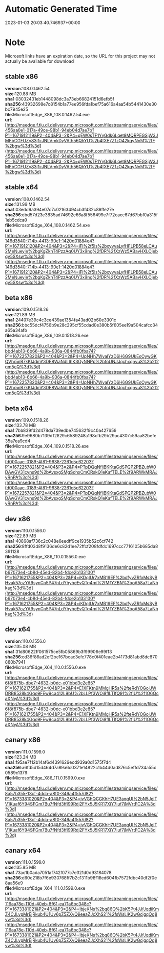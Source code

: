 # Automatic Generated Time
2023-01-03 20:03:40.746937+00:00

# Note
Microsoft links have an expiration date, so the URL for this project may not actually be available for download

## stable x86
**version**:108.0.1462.54  
**size**:120.88 MB  
**sha1**:08032431eb1448098dc3a73eb66824151d6efb5f  
**sha256**:43932698e7c8154b1a77ee956fda1bef75a616a4aa54b5441430e30bc7945e25  
**file**:MicrosoftEdge_X86_108.0.1462.54.exe  
**url**:[http://msedge.f.tlu.dl.delivery.mp.microsoft.com/filestreamingservice/files/456aa0e1-017a-49ce-98b1-94eb04d7ae7b?P1=1671912119&P2=404&P3=2&P4=gEW0sTF1YyGdk6Lqet8MQRPEGSjW3JMFbCGFUZy83j1irJNLVmkDyVAth56QhYU%2b4fXE7Z1zO42kqyNnM%2fF%2bgw%3d%3d](http://msedge.f.tlu.dl.delivery.mp.microsoft.com/filestreamingservice/files/456aa0e1-017a-49ce-98b1-94eb04d7ae7b?P1=1671912119&P2=404&P3=2&P4=gEW0sTF1YyGdk6Lqet8MQRPEGSjW3JMFbCGFUZy83j1irJNLVmkDyVAth56QhYU%2b4fXE7Z1zO42kqyNnM%2fF%2bgw%3d%3d)  

## stable x64
**version**:108.0.1462.54  
**size**:131.99 MB  
**sha1**:03edd9a394e07c7c02163494cb3f432c89ffe27e  
**sha256**:dbd57d23e3835ad74692e66a8f556499e7f72caee67d67bbf0a315f1eb5cdca0  
**file**:MicrosoftEdge_X64_108.0.1462.54.exe  
**url**:[http://msedge.f.tlu.dl.delivery.mp.microsoft.com/filestreamingservice/files/146d3540-714b-4413-90e1-1420d01884e4?P1=1671912120&P2=404&P3=2&P4=iFl%2f5ls%2bxyvvaLyfHFLPB58eLCAu2MeNueyie%2bgKgZkhT4PzzAq0UY3x9ng%2fDR%2fXzWz5ABavHXLOjebgv5SXsw%3d%3d](http://msedge.f.tlu.dl.delivery.mp.microsoft.com/filestreamingservice/files/146d3540-714b-4413-90e1-1420d01884e4?P1=1671912120&P2=404&P3=2&P4=iFl%2f5ls%2bxyvvaLyfHFLPB58eLCAu2MeNueyie%2bgKgZkhT4PzzAq0UY3x9ng%2fDR%2fXzWz5ABavHXLOjebgv5SXsw%3d%3d)  

## beta x86
**version**:109.0.1518.26  
**size**:121.89 MB  
**sha1**:24407e39c4c3ce439ae1354fa43ad02b60e3301c  
**sha256**:bbc55dcf4756b9e28c295cf55cdad0e380b5f605ee19a504cafcc34a65a34afb  
**file**:MicrosoftEdge_X86_109.0.1518.26.exe  
**url**:[http://msedge.f.tlu.dl.delivery.mp.microsoft.com/filestreamingservice/files/bbd4ab13-6b66-4a9b-936a-0844fb0fba74?P1=1672257820&P2=404&P3=2&P4=UpNHh7WvalYzD6H6G9UkEoOywGKQVhr5nB7kKlJdmY3DE8WaNdLIhK3OyNNPp%2bfoUNJJqchxgnvuS%2b2t2qm5cQ%3d%3d](http://msedge.f.tlu.dl.delivery.mp.microsoft.com/filestreamingservice/files/bbd4ab13-6b66-4a9b-936a-0844fb0fba74?P1=1672257820&P2=404&P3=2&P4=UpNHh7WvalYzD6H6G9UkEoOywGKQVhr5nB7kKlJdmY3DE8WaNdLIhK3OyNNPp%2bfoUNJJqchxgnvuS%2b2t2qm5cQ%3d%3d)  

## beta x64
**version**:109.0.1518.26  
**size**:133.78 MB  
**sha1**:7bb839fd2d478da739edbe745632f9c40a427659  
**sha256**:9e9680b7139d12829c6589248a198cfb29b29ac4307c59aa82befe35a7ea9cd4  
**file**:MicrosoftEdge_X64_109.0.1518.26.exe  
**url**:[http://msedge.f.tlu.dl.delivery.mp.microsoft.com/filestreamingservice/files/fd000aae-0189-4f81-9638-2261c5c62203?P1=1672257821&P2=404&P3=2&P4=PTpDQqNfljBKKtaGdSPQP2PBZubW0DAwGV31cyns9d%2bAvsxgSMgSohxCmCRskQ1eKafTELE%2f9ARWkMRAJyRnPA%3d%3d](http://msedge.f.tlu.dl.delivery.mp.microsoft.com/filestreamingservice/files/fd000aae-0189-4f81-9638-2261c5c62203?P1=1672257821&P2=404&P3=2&P4=PTpDQqNfljBKKtaGdSPQP2PBZubW0DAwGV31cyns9d%2bAvsxgSMgSohxCmCRskQ1eKafTELE%2f9ARWkMRAJyRnPA%3d%3d)  

## dev x86
**version**:110.0.1556.0  
**size**:122.89 MB  
**sha1**:40868af736c2c048e6eedff9ce1935b52c6cf742  
**sha256**:8ffd03d8f9136de6c82d1ee72ffcf208fdfdc1697ccc7716105b685da8391128  
**file**:MicrosoftEdge_X86_110.0.1556.0.exe  
**url**:[http://msedge.f.tlu.dl.delivery.mp.microsoft.com/filestreamingservice/files/b67073e4-cb8d-45ed-82b4-fdce2b133100?P1=1671621755&P2=404&P3=2&P4=iKDqIUr7xMB19EF%2bdfyvZRfxMsSyBHvak57ozYA9synCn5P47nLdYhyheEvQTq4mi%2fMfYZBN%2boA58a7LaNhkag%3d%3d](http://msedge.f.tlu.dl.delivery.mp.microsoft.com/filestreamingservice/files/b67073e4-cb8d-45ed-82b4-fdce2b133100?P1=1671621755&P2=404&P3=2&P4=iKDqIUr7xMB19EF%2bdfyvZRfxMsSyBHvak57ozYA9synCn5P47nLdYhyheEvQTq4mi%2fMfYZBN%2boA58a7LaNhkag%3d%3d)  

## dev x64
**version**:110.0.1556.0  
**size**:135.08 MB  
**sha1**:31d80622ff061575ce5fb05869b3f99906e99f13  
**sha256**:cd36f86ad2ef2be167bcac3efc778c0f401eae2b4173d81abd8dc870880b7941  
**file**:MicrosoftEdge_X64_110.0.1556.0.exe  
**url**:[http://msedge.f.tlu.dl.delivery.mp.microsoft.com/filestreamingservice/files/6f8f875b-dbe7-4632-b0dc-e01bbd3e2e85?P1=1671621755&P2=404&P3=2&P4=E1XFKtn9MMgHR5a%2fteRdYOGoiJWDRB8538k4Gqo9FEw9ca412L9bU%2bLLPf3WOi8flLTIfQ91%2flU%2f1O6QcaXNyA%3d%3d](http://msedge.f.tlu.dl.delivery.mp.microsoft.com/filestreamingservice/files/6f8f875b-dbe7-4632-b0dc-e01bbd3e2e85?P1=1671621755&P2=404&P3=2&P4=E1XFKtn9MMgHR5a%2fteRdYOGoiJWDRB8538k4Gqo9FEw9ca412L9bU%2bLLPf3WOi8flLTIfQ91%2flU%2f1O6QcaXNyA%3d%3d)  

## canary x86
**version**:111.0.1599.0  
**size**:123.24 MB  
**sha1**:f95ae7f12b14af6d4391629ecd939a0d1575f7d4  
**sha256**:a6fd5d15d464d7a89a6c0371e14822c1b44d0ad876c5effd734a55d0589c1376  
**file**:MicrosoftEdge_X86_111.0.1599.0.exe  
**url**:[http://msedge.f.tlu.dl.delivery.mp.microsoft.com/filestreamingservice/files/8a57b355-13cf-4dda-a8f0-346a4f557d82?P1=1673381020&P2=404&P3=2&P4=jvVGhQCGKhH7UE3aoqUI%2bN5JeiTV1Kuaf6Y94SFGm7Bu7fNfd3ffl99Rdj2FYx5J5KR17XiY7luf7jMVrtFC2A%3d%3d](http://msedge.f.tlu.dl.delivery.mp.microsoft.com/filestreamingservice/files/8a57b355-13cf-4dda-a8f0-346a4f557d82?P1=1673381020&P2=404&P3=2&P4=jvVGhQCGKhH7UE3aoqUI%2bN5JeiTV1Kuaf6Y94SFGm7Bu7fNfd3ffl99Rdj2FYx5J5KR17XiY7luf7jMVrtFC2A%3d%3d)  

## canary x64
**version**:111.0.1599.0  
**size**:135.85 MB  
**sha1**:73ac1b0ada7051af742f077c7e321d0d93184078  
**sha256**:d60c218b7f6e930768ff7b2c1311b98f18ed604fb7572fdbc40df2f0e8aa56e9  
**file**:MicrosoftEdge_X64_111.0.1599.0.exe  
**url**:[http://msedge.f.tlu.dl.delivery.mp.microsoft.com/filestreamingservice/files/116aa78e-110d-40eb-8f61-ea71a6bc348c?P1=1673381021&P2=404&P3=2&P4=lbjeKNs%2bq86Q%2bK5Pt4JJfJqdiKmZ4CJLvpMrEjRkub4U1Uv6pZ5ZXvQ9eeaZJcXhS21%2fsWsLlK2wGcjgqQg8vw%3d%3d](http://msedge.f.tlu.dl.delivery.mp.microsoft.com/filestreamingservice/files/116aa78e-110d-40eb-8f61-ea71a6bc348c?P1=1673381021&P2=404&P3=2&P4=lbjeKNs%2bq86Q%2bK5Pt4JJfJqdiKmZ4CJLvpMrEjRkub4U1Uv6pZ5ZXvQ9eeaZJcXhS21%2fsWsLlK2wGcjgqQg8vw%3d%3d)  

